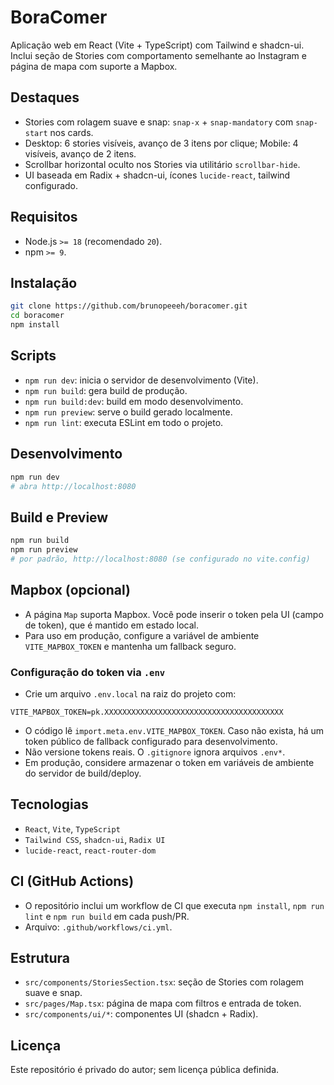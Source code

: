 # BoraComer

Aplicação web em React (Vite + TypeScript) com Tailwind e shadcn-ui. Inclui seção de Stories com comportamento semelhante ao Instagram e página de mapa com suporte a Mapbox.

## Destaques

- Stories com rolagem suave e snap: `snap-x` + `snap-mandatory` com `snap-start` nos cards.
- Desktop: 6 stories visíveis, avanço de 3 itens por clique; Mobile: 4 visíveis, avanço de 2 itens.
- Scrollbar horizontal oculto nos Stories via utilitário `scrollbar-hide`.
- UI baseada em Radix + shadcn-ui, ícones `lucide-react`, tailwind configurado.

## Requisitos

- Node.js `>= 18` (recomendado `20`).
- npm `>= 9`.

## Instalação

```sh
git clone https://github.com/brunopeeeh/boracomer.git
cd boracomer
npm install
```

## Scripts

- `npm run dev`: inicia o servidor de desenvolvimento (Vite).
- `npm run build`: gera build de produção.
- `npm run build:dev`: build em modo desenvolvimento.
- `npm run preview`: serve o build gerado localmente.
- `npm run lint`: executa ESLint em todo o projeto.

## Desenvolvimento

```sh
npm run dev
# abra http://localhost:8080
```

## Build e Preview

```sh
npm run build
npm run preview
# por padrão, http://localhost:8080 (se configurado no vite.config)
```

## Mapbox (opcional)

- A página `Map` suporta Mapbox. Você pode inserir o token pela UI (campo de token), que é mantido em estado local.
- Para uso em produção, configure a variável de ambiente `VITE_MAPBOX_TOKEN` e mantenha um fallback seguro.

### Configuração do token via `.env`

- Crie um arquivo `.env.local` na raiz do projeto com:

```
VITE_MAPBOX_TOKEN=pk.XXXXXXXXXXXXXXXXXXXXXXXXXXXXXXXXXXXXXXXX
```

- O código lê `import.meta.env.VITE_MAPBOX_TOKEN`. Caso não exista, há um token público de fallback configurado para desenvolvimento.
- Não versione tokens reais. O `.gitignore` ignora arquivos `.env*`.
- Em produção, considere armazenar o token em variáveis de ambiente do servidor de build/deploy.

## Tecnologias

- `React`, `Vite`, `TypeScript`
- `Tailwind CSS`, `shadcn-ui`, `Radix UI`
- `lucide-react`, `react-router-dom`

## CI (GitHub Actions)

- O repositório inclui um workflow de CI que executa `npm install`, `npm run lint` e `npm run build` em cada push/PR.
- Arquivo: `.github/workflows/ci.yml`.

## Estrutura

- `src/components/StoriesSection.tsx`: seção de Stories com rolagem suave e snap.
- `src/pages/Map.tsx`: página de mapa com filtros e entrada de token.
- `src/components/ui/*`: componentes UI (shadcn + Radix).

## Licença

Este repositório é privado do autor; sem licença pública definida.

